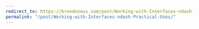 ```yaml
---
redirect_to: https://brendoneus.com/post/Working-with-Interfaces-ndash-Practical-Uses/
permalink: "/post/Working-with-Interfaces-ndash-Practical-Uses/"
---
```

